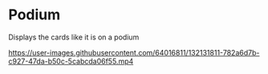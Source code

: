 # Podium
Displays the cards like it is on a podium

https://user-images.githubusercontent.com/64016811/132131811-782a6d7b-c927-47da-b50c-5cabcda06f55.mp4


